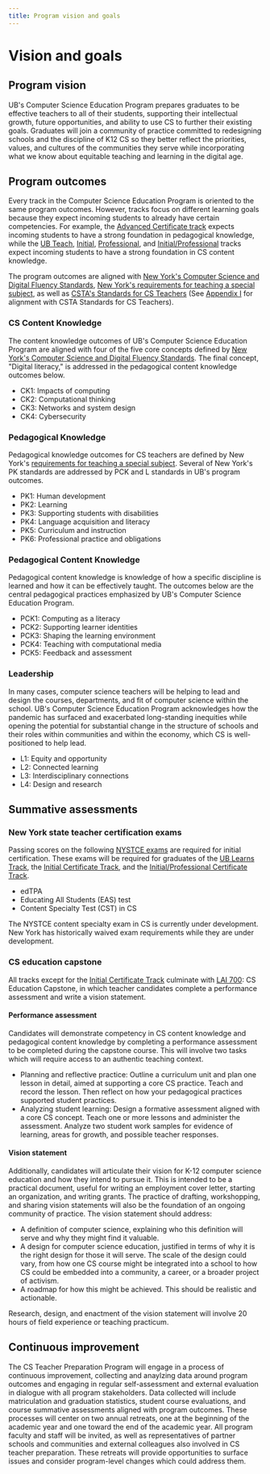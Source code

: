 ```yaml
---
title: Program vision and goals
---
```


# Vision and goals

## Program vision

UB's Computer Science Education Program prepares graduates to be 
effective teachers to all of their students, supporting their 
intellectual growth, future opportunities, and ability to use CS to 
further their existing goals. Graduates will join a community of 
practice committed to redesigning schools and the discipline of K12 CS
so they better reflect the priorities, values, and cultures of the 
communities they serve while incorporating what we know about 
equitable teaching and learning in the digital age. 

## Program outcomes

Every track in the Computer Science Education Program is oriented to the same 
program outcomes. However, tracks focus on different learning goals because they expect
incoming students to already have certain competencies.
For example, the [Advanced Certificate track](#advanced-certificate) expects
incoming students to have a strong foundation in pedagogical knowledge, while the 
[UB Teach](#ub-teach-track), [Initial](#initial-certificate-track), 
[Professional](#professional-certificate-track), and 
[Initial/Professional](#initialprofessional-certificate-track) tracks
expect incoming students to have a strong foundation in CS content knowledge. 

The program outcomes are aligned with 
[New York's Computer Science and Digital Fluency Standards](http://www.nysed.gov/common/nysed/files/programs/curriculum-instruction/computer-science-digital-fluency-standards-k-12.pdf), 
[New York's requirements for teaching a special subject](http://www.nysed.gov/college-university-evaluation/general-and-program-specific-requirements-teaching-special-subject), as well as
[CSTA's Standards for CS Teachers](https://csteachers.org/page/standards-for-cs-teachers-interactive) 
(See [Appendix I](#appendix-i-alignment-of-program-outcomes-with-csta-standards) for 
alignment with CSTA Standards for CS Teachers).

### CS Content Knowledge

The content knowledge outcomes of UB's Computer Science Education Program
are aligned with four of the five core concepts defined by 
[New York's Computer Science and Digital Fluency Standards](http://www.nysed.gov/common/nysed/files/programs/curriculum-instruction/computer-science-digital-fluency-standards-k-12.pdf). The final 
concept, "Digital literacy," is addressed in the pedagogical content knowledge 
outcomes below.

- CK1: Impacts of computing
- CK2: Computational thinking
- CK3: Networks and system design
- CK4: Cybersecurity

### Pedagogical Knowledge

Pedagogical knowledge outcomes for CS teachers are defined by New York's 
[requirements for teaching a special subject](http://www.nysed.gov/college-university-evaluation/general-and-program-specific-requirements-teaching-special-subject). 
Several of New York's PK standards are addressed by PCK and L standards in UB's program outcomes.

- PK1: Human development
- PK2: Learning
- PK3: Supporting students with disabilities
- PK4: Language acquisition and literacy
- PK5: Curriculum and instruction
- PK6: Professional practice and obligations

### Pedagogical Content Knowledge

Pedagogical content knowledge is knowledge of how a specific discipline is learned and how it can be 
effectively taught. The outcomes below are the central pedagogical practices emphasized by UB's 
Computer Science Education Program. 

- PCK1: Computing as a literacy
- PCK2: Supporting learner identities
- PCK3: Shaping the learning environment
- PCK4: Teaching with computational media
- PCK5: Feedback and assessment

### Leadership

In many cases, computer science teachers will be helping to lead and design the courses, 
departments, and fit of computer science within the school. UB's Computer Science Education 
Program acknowledges how the pandemic has surfaced and exacerbated 
long-standing inequities while opening the potential for substantial change in the 
structure of schools and their roles within communities and within the economy, 
which CS is well-positioned to help lead. 

- L1: Equity and opportunity
- L2: Connected learning
- L3: Interdisciplinary connections
- L4: Design and research

## Summative assessments

### New York state teacher certification exams

Passing scores on the following [NYSTCE exams](https://www.nystce.nesinc.com/)
are required for initial certification. These exams will be required for graduates of 
the [UB Learns Track](#ub-learns-track), the [Initial Certificate Track](#initial-certificate-track),
and the [Initial/Professional Certificate Track](#initial-professional-certificate-track).

- edTPA
- Educating All Students (EAS) test
- Content Specialty Test (CST) in CS

The NYSTCE content specialty exam in CS is currently under development. New York has historically 
waived exam requirements while they are under development.

### CS education capstone

All tracks except for the [Initial Certificate Track](#initial-certificate-track) culminate with 
[LAI 700](#lai-700): CS Education Capstone, in which teacher candidates complete a performance assessment
and write a vision statement.

#### Performance assessment

Candidates will demonstrate competency in CS content knowledge and pedagogical content knowledge 
by completing a performance assessment to be completed during the capstone course. This will 
involve two tasks which will require access to an authentic teaching context. 

- Planning and reflective practice: Outline a curriculum unit and plan one lesson in detail, 
  aimed at supporting a core CS practice. Teach and record the lesson. Then reflect on how 
  your pedagogical practices supported student practices. 
- Analyzing student learning: Design a formative assessment aligned with a core CS concept. 
  Teach one or more lessons and administer the assessment. Analyze two student work samples 
  for evidence of learning, areas for growth, and possible teacher responses. 

#### Vision statement

Additionally, candidates will articulate their vision for K-12 computer science education and 
how they intend to pursue it. This is intended to be a practical document, useful for writing 
an employment cover letter, starting an organization, and writing grants. The practice of 
drafting, workshopping, and sharing vision statements will also be the foundation of an ongoing 
community of practice. The vision statement should address:

- A definition of computer science, explaining who this definition will serve and why they 
  might find it valuable. 
- A design for computer science education, justified in terms of why it is the right design 
  for those it will serve. The scale of the design could vary, from how one CS course might 
  be integrated into a school to how CS could be embedded into a community, a career, or a 
  broader project of activism. 
- A roadmap for how this might be achieved. This should be realistic and actionable. 

Research, design, and enactment of the vision statement will involve 20 hours of field 
experience or teaching practicum. 

## Continuous improvement

The CS Teacher Preparation Program will engage in a process of continuous improvement, 
collecting and anaylzing data around program outcomes and engaging in regular 
self-assessment and external evaluation in dialogue with all program stakeholders. 
Data collected will include matriculation and graduation statistics, student course evaluations,
and course summative assessments aligned with program outcomes. 
These processes will center on two annual retreats, one at the beginning of the academic year
and one toward the end of the academic year. All program faculty and staff will be invited, as well
as representatives of partner schools and communities and external colleagues also involved in 
CS teacher preparation. These retreats will provide opportunities to surface issues and consider 
program-level changes which could address them. 
